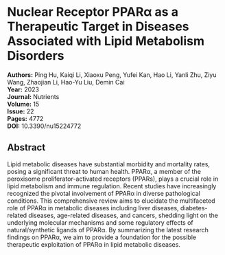 # Nuclear Receptor PPARα as a Therapeutic Target in Diseases Associated with Lipid Metabolism Disorders

**Authors:** Ping Hu, Kaiqi Li, Xiaoxu Peng, Yufei Kan, Hao Li, Yanli Zhu, Ziyu Wang, Zhaojian Li, Hao-Yu Liu, Demin Cai  
**Year:** 2023  
**Journal:** Nutrients  
**Volume:** 15  
**Issue:** 22  
**Pages:** 4772  
**DOI:** 10.3390/nu15224772  

## Abstract
Lipid metabolic diseases have substantial morbidity and mortality rates, posing a significant threat to human health. PPARα, a member of the peroxisome proliferator-activated receptors (PPARs), plays a crucial role in lipid metabolism and immune regulation. Recent studies have increasingly recognized the pivotal involvement of PPARα in diverse pathological conditions. This comprehensive review aims to elucidate the multifaceted role of PPARα in metabolic diseases including liver diseases, diabetes-related diseases, age-related diseases, and cancers, shedding light on the underlying molecular mechanisms and some regulatory effects of natural/synthetic ligands of PPARα. By summarizing the latest research findings on PPARα, we aim to provide a foundation for the possible therapeutic exploitation of PPARα in lipid metabolic diseases.

